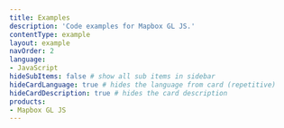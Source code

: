 ```yaml
---
title: Examples
description: 'Code examples for Mapbox GL JS.'
contentType: example
layout: example
navOrder: 2
language:
- JavaScript
hideSubItems: false # show all sub items in sidebar
hideCardLanguage: true # hides the language from card (repetitive)
hideCardDescription: true # hides the card description
products:
- Mapbox GL JS
---
```

